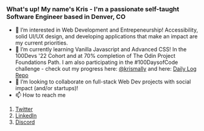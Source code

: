 ### What's up! My name's Kris - I'm a passionate self-taught Software Engineer based in Denver, CO

- 👀 I’m interested in Web Development and Entrepeneurship! Accessibility, solid UI/UX design, and developing applications that make an impact are my current priorities.
- 🌱 I’m currently learning Vanilla Javascript and Advanced CSS! In the 100Devs '22 Cohort and at 70% completion of The Odin Project Foundations Path. I am also participating in the #100DaysofCode challenge - check out my progress here: [@krismally](twitter.com/krismally) and here: [Daily Log Repo](https://github.com/krismally/100-days-of-code/blob/main/log.md)
- 💞️ I’m looking to collaborate on full-stack Web Dev projects with social impact (and/or startups)! 
- 📫 How to reach me 
1. [Twitter](https://twitter.com/krismally)
2. [LinkedIn](https://www.linkedin.com/in/kris-mally/)
3. [Discord](https://discordapp.com/users/kristof#1458)

   

<!---
krismally/krismally is a ✨ special ✨ repository because its `README.md` (this file) appears on your GitHub profile.
You can click the Preview link to take a look at your changes.
--->
